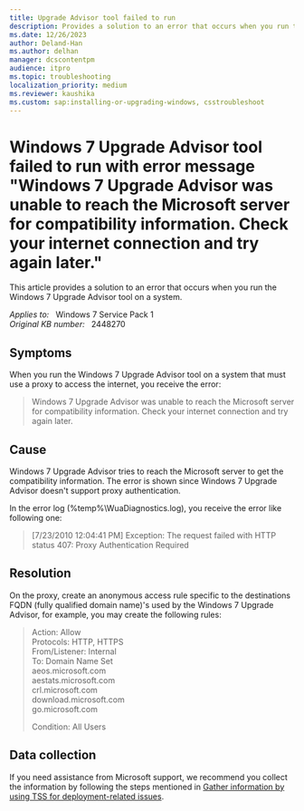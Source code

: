```yaml
---
title: Upgrade Advisor tool failed to run
description: Provides a solution to an error that occurs when you run the Windows 7 Upgrade Advisor tool on a system.
ms.date: 12/26/2023
author: Deland-Han
ms.author: delhan
manager: dcscontentpm
audience: itpro
ms.topic: troubleshooting
localization_priority: medium
ms.reviewer: kaushika
ms.custom: sap:installing-or-upgrading-windows, csstroubleshoot
---
```

# Windows 7 Upgrade Advisor tool failed to run with error message "Windows 7 Upgrade Advisor was unable to reach the Microsoft server for compatibility information. Check your internet connection and try again later."

This article provides a solution to an error that occurs when you run the Windows 7 Upgrade Advisor tool on a system.

_Applies to:_ &nbsp; Windows 7 Service Pack 1  
_Original KB number:_ &nbsp; 2448270

## Symptoms

When you run the Windows 7 Upgrade Advisor tool on a system that must use a proxy to access the internet, you receive the error:

> Windows 7 Upgrade Advisor was unable to reach the Microsoft server for compatibility information. Check your internet connection and try again later.

## Cause

Windows 7 Upgrade Advisor tries to reach the Microsoft server to get the compatibility information. The error is shown since Windows 7 Upgrade Advisor doesn't support proxy authentication.

In the error log (%temp%\WuaDiagnostics.log), you receive the error like following one:

> [7/23/2010 12:04:41 PM] Exception: The request failed with HTTP status 407: Proxy Authentication Required

## Resolution  

On the proxy, create an anonymous access rule specific to the destinations FQDN (fully qualified domain name)'s used by the Windows 7 Upgrade Advisor, for example, you may create the following rules:

> Action: Allow  
Protocols: HTTP, HTTPS  
From/Listener: Internal  
To: Domain Name Set  
aeos.microsoft.com  
aestats.microsoft.com  
crl.microsoft.com  
download.microsoft.com  
go.microsoft.com  
>
> Condition: All Users

## Data collection

If you need assistance from Microsoft support, we recommend you collect the information by following the steps mentioned in [Gather information by using TSS for deployment-related issues](../windows-troubleshooters/gather-information-using-tss-deployment.md).
